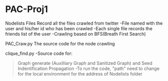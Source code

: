 # PAC-Proj1

Nodelists Files 
Record all the files crawled from twitter
-File named with the user and his/her id who has been crawled
-Each single file records the friends list of the user
-Crawling based on BFS(Breath First Search)

PAC_Craw.py
The source code for the node crawling

clique_find.py
-Source code for:
  >Graph generate (Auxilliary Graph and Sanitized Graph) and 
  >Seed Indentification
  >Propagation
-To run the code, "path" need to change for the local environment for the address of Nodelists folder

